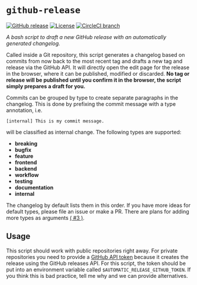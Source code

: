 # `github-release`

[![GitHub release](https://img.shields.io/github/release/maurobringolf/github-release.svg)]()
[![License](https://img.shields.io/github/license/maurobringolf/github-release.svg)]()
[![CircleCI branch](https://img.shields.io/circleci/project/github/maurobringolf/github-release/master.svg)]()

*A bash script to draft a new GitHub release with an automatically generated changelog.*

Called inside a Git repository, this script generates a changelog based on commits from now back to the most recent tag and drafts a new tag and release via the GitHub API. It will directly open the edit page for the release in the browser, where it can be published, modified or discarded. **No tag or release will be published until you confirm it in the browser, the script simply prepares a draft for you.**

Commits can be grouped by type to create separate paragraphs in the changelog. This is done by prefixing the commit message with a type annotation, i.e.

    [internal] This is my commit message.

will be classified as internal change. The following types are supported:

* **breaking**
* **bugfix**
* **feature**
* **frontend**
* **backend**
* **workflow**
* **testing**
* **documentation**
* **internal**

The changelog by default lists them in this order. If you have more ideas for default types, please file an issue or make a PR. There are plans for adding more types as arguments [( #3 )]( https://github.com/maurobringolf/github-release/issues/3 ).

## Usage

This script should work with public repositories right away. For private repositories you need to provide a [GitHub API token](https://github.com/blog/1509-personal-api-tokens) because it creates the release using the GitHub releases API. For this script, the token should be put into an environment variable called `$AUTOMATIC_RELEASE_GITHUB_TOKEN`. If you think this is bad practice, tell me why and we can provide alternatives.
